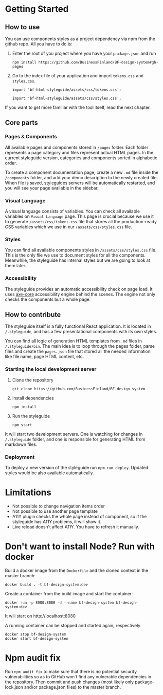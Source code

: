 # Getting Started

## How to use

You can use components styles as a project dependency via npm from the github repo. All you have to do is:

1. Enter the root of you project where you have your `package.json` and run

   `npm install https://github.com/BusinessFinland/BF-design-system#gh-pages`

2. Go to the index file of your application and import `tokens.css` and `styles.css`.

   `import 'bf-html-styleguide/assets/css/tokens.css';`

   `import 'bf-html-styleguide/assets/css/styles.css';`

If you want to get more familiar with the tool itself, read the next chapter.

## Core parts

### Pages & Components

All available pages and components stored in `/pages` folder. Each folder represents a page category and files represent actual HTML pages. In the current styleguide version, categories and components sorted in alphabetic order.

To create a component documentation page, create a new `.md` file inside the `/components` folder, and add your demo description to the newly created file. When file is saved, styleguides servers will be automatically restarted, and you will see your page available in the sidebar.

### Visual Language

A visual language consists of variables. You can check all available variables on `Visual Language` page.
This page is crucial because we use it to generate `/assets/css/tokens.css` file that stores all the production-ready CSS variables which we use in our `/assets/css/styles.css` file.

### Styles

You can find all available components styles in `/assets/css/styles.css` file. This is the only file we use to document styles for all the components. Meanwhile, the styleguide has internal styles but we are going to look at them later.

### Accessibility

The styleguide provides an automatic accessibility check on page load. It uses [axe-core](https://github.com/dequelabs/axe-core) accessibility engine behind the scenes. The engine not only checks the components but a whole page.

## How to contribute

The styleguide itself is a fully functional React application. It is located in `/.styleguide`, and has a few presentational components with its own styles.

You can find all logic of generation HTML templates from `.md` files in `/.styleguide/bin`. The main idea is to loop through the pages folder, parse files and create the `pages.json` file that stored all the needed information like file name, page HTML content, etc.

### Starting the local development server

1. Clone the repository

   `git clone https://github.com/BusinessFinland/BF-design-system`

2. Install dependencies

   `npm install`

3. Run the styleguide

   `npm start`

It will start two development servers. One is watching for changes in `/.styleguide` folder, and one is responsible for generating HTML from markdown files.

### Deployment

To deploy a new version of the styleguide run `npm run deploy`. Updated styles would be also available automatically.

# Limitations

- Not possible to change navigation items order
- Not possible to use another page template
- A11Y plugin checks the whole page instead of component, so if the styleguide has A11Y problems, it will show it.
- Live reload doesn't affect A11Y. You have to refresh it manually.

# Don't want to install Node? Run with docker

Build a docker image from the `Dockerfile` and the cloned context in the master branch:

```
docker build . -t bf-design-system:dev
```

Create a container from the build image and start the container:

```
docker run -p 8080:8080 -d --name bf-design-system bf-design-system:dev
```

It will start on http://localhost:8080

A running container can be stopped and started again, respectively:

```
docker stop bf-design-system
docker start bf-design-system
```

# Npm audit fix


Run `npm audit fix` to make sure that there is no potential security vulnerabilities so as to GitHub won't find any vulnerable dependencies in the repository. Then commit and push changes (most likely only package-lock.json and/or package.json files) to the master branch.
